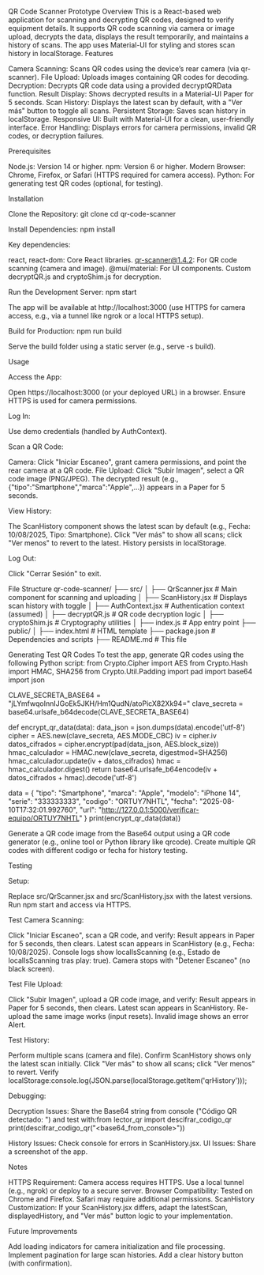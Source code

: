 QR Code Scanner Prototype
Overview
This is a React-based web application for scanning and decrypting QR codes, designed to verify equipment details. It supports QR code scanning via camera or image upload, decrypts the data, displays the result temporarily, and maintains a history of scans. The app uses Material-UI for styling and stores scan history in localStorage.
Features

Camera Scanning: Scans QR codes using the device’s rear camera (via qr-scanner).
File Upload: Uploads images containing QR codes for decoding.
Decryption: Decrypts QR code data using a provided decryptQRData function.
Result Display: Shows decrypted results in a Material-UI Paper for 5 seconds.
Scan History: Displays the latest scan by default, with a "Ver más" button to toggle all scans.
Persistent Storage: Saves scan history in localStorage.
Responsive UI: Built with Material-UI for a clean, user-friendly interface.
Error Handling: Displays errors for camera permissions, invalid QR codes, or decryption failures.

Prerequisites

Node.js: Version 14 or higher.
npm: Version 6 or higher.
Modern Browser: Chrome, Firefox, or Safari (HTTPS required for camera access).
Python: For generating test QR codes (optional, for testing).

Installation

Clone the Repository:
git clone <repository-url>
cd qr-code-scanner


Install Dependencies:
npm install

Key dependencies:

react, react-dom: Core React libraries.
qr-scanner@1.4.2: For QR code scanning (camera and image).
@mui/material: For UI components.
Custom decryptQR.js and cryptoShim.js for decryption.


Run the Development Server:
npm start

The app will be available at http://localhost:3000 (use HTTPS for camera access, e.g., via a tunnel like ngrok or a local HTTPS setup).

Build for Production:
npm run build

Serve the build folder using a static server (e.g., serve -s build).


Usage

Access the App:

Open https://localhost:3000 (or your deployed URL) in a browser.
Ensure HTTPS is used for camera permissions.


Log In:

Use demo credentials (handled by AuthContext).


Scan a QR Code:

Camera: Click "Iniciar Escaneo", grant camera permissions, and point the rear camera at a QR code.
File Upload: Click "Subir Imagen", select a QR code image (PNG/JPEG).
The decrypted result (e.g., {"tipo":"Smartphone","marca":"Apple",...}) appears in a Paper for 5 seconds.


View History:

The ScanHistory component shows the latest scan by default (e.g., Fecha: 10/08/2025, Tipo: Smartphone).
Click "Ver más" to show all scans; click "Ver menos" to revert to the latest.
History persists in localStorage.


Log Out:

Click "Cerrar Sesión" to exit.



File Structure
qr-code-scanner/
├── src/
│   ├── QrScanner.jsx       # Main component for scanning and uploading
│   ├── ScanHistory.jsx     # Displays scan history with toggle
│   ├── AuthContext.jsx     # Authentication context (assumed)
│   ├── decryptQR.js        # QR code decryption logic
│   ├── cryptoShim.js       # Cryptography utilities
│   ├── index.js            # App entry point
├── public/
│   ├── index.html          # HTML template
├── package.json            # Dependencies and scripts
├── README.md               # This file

Generating Test QR Codes
To test the app, generate QR codes using the following Python script:
from Crypto.Cipher import AES
from Crypto.Hash import HMAC, SHA256
from Crypto.Util.Padding import pad
import base64
import json

CLAVE_SECRETA_BASE64 = "jLYmfwqoInnIJGoEk5JKH/Hm1QudN/atoPicX82Xk94="
clave_secreta = base64.urlsafe_b64decode(CLAVE_SECRETA_BASE64)

def encrypt_qr_data(data):
    data_json = json.dumps(data).encode('utf-8')
    cipher = AES.new(clave_secreta, AES.MODE_CBC)
    iv = cipher.iv
    datos_cifrados = cipher.encrypt(pad(data_json, AES.block_size))
    hmac_calculador = HMAC.new(clave_secreta, digestmod=SHA256)
    hmac_calculador.update(iv + datos_cifrados)
    hmac = hmac_calculador.digest()
    return base64.urlsafe_b64encode(iv + datos_cifrados + hmac).decode('utf-8')

data = {
    "tipo": "Smartphone",
    "marca": "Apple",
    "modelo": "iPhone 14",
    "serie": "333333333",
    "codigo": "ORTUY7NHTL",
    "fecha": "2025-08-10T17:32:01.992760",
    "url": "http://127.0.0.1:5000/verificar-equipo/ORTUY7NHTL"
}
print(encrypt_qr_data(data))


Generate a QR code image from the Base64 output using a QR code generator (e.g., online tool or Python library like qrcode).
Create multiple QR codes with different codigo or fecha for history testing.

Testing

Setup:

Replace src/QrScanner.jsx and src/ScanHistory.jsx with the latest versions.
Run npm start and access via HTTPS.


Test Camera Scanning:

Click "Iniciar Escaneo", scan a QR code, and verify:
Result appears in Paper for 5 seconds, then clears.
Latest scan appears in ScanHistory (e.g., Fecha: 10/08/2025).
Console logs show localIsScanning (e.g., Estado de localIsScanning tras play: true).
Camera stops with "Detener Escaneo" (no black screen).




Test File Upload:

Click "Subir Imagen", upload a QR code image, and verify:
Result appears in Paper for 5 seconds, then clears.
Latest scan appears in ScanHistory.
Re-upload the same image works (input resets).
Invalid image shows an error Alert.




Test History:

Perform multiple scans (camera and file).
Confirm ScanHistory shows only the latest scan initially.
Click "Ver más" to show all scans; click "Ver menos" to revert.
Verify localStorage:console.log(JSON.parse(localStorage.getItem('qrHistory')));




Debugging:

Decryption Issues: Share the Base64 string from console ("Código QR detectado: <base64>") and test with:from lector_qr import descifrar_codigo_qr
print(descifrar_codigo_qr("<base64_from_console>"))


History Issues: Check console for errors in ScanHistory.jsx.
UI Issues: Share a screenshot of the app.



Notes

HTTPS Requirement: Camera access requires HTTPS. Use a local tunnel (e.g., ngrok) or deploy to a secure server.
Browser Compatibility: Tested on Chrome and Firefox. Safari may require additional permissions.
ScanHistory Customization: If your ScanHistory.jsx differs, adapt the latestScan, displayedHistory, and "Ver más" button logic to your implementation.

Future Improvements

Add loading indicators for camera initialization and file processing.
Implement pagination for large scan histories.
Add a clear history button (with confirmation).
